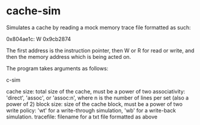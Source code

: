 # cache-sim

Simulates a cache by reading a mock memory trace file formatted as such:

0x804ae1c: W 0x9cb2874

The first address is the instruction pointer, then W or R for read or write, and then the memory address which is being acted on.

The program takes arguments as follows:

c-sim <cache size> <associativity> <block size> <write policy> <trace file>

cache size: total size of the cache, must be a power of two
associativity: 'direct', 'assoc', or 'assoc:n', where n is the number of lines per set (also a power of 2)
block size: size of the cache block, must be a power of two
write policy: 'wt' for a write-through simulation, 'wb' for a write-back simulation.
tracefile: filename for a txt file formatted as above

